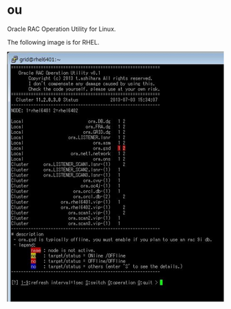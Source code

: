ou
==

Oracle RAC Operation Utility for Linux.

The following image is for RHEL. 

![ou_for_RHEL](https://github.com/63rabbits/ou/blob/master/ou.JPG?raw=true)
